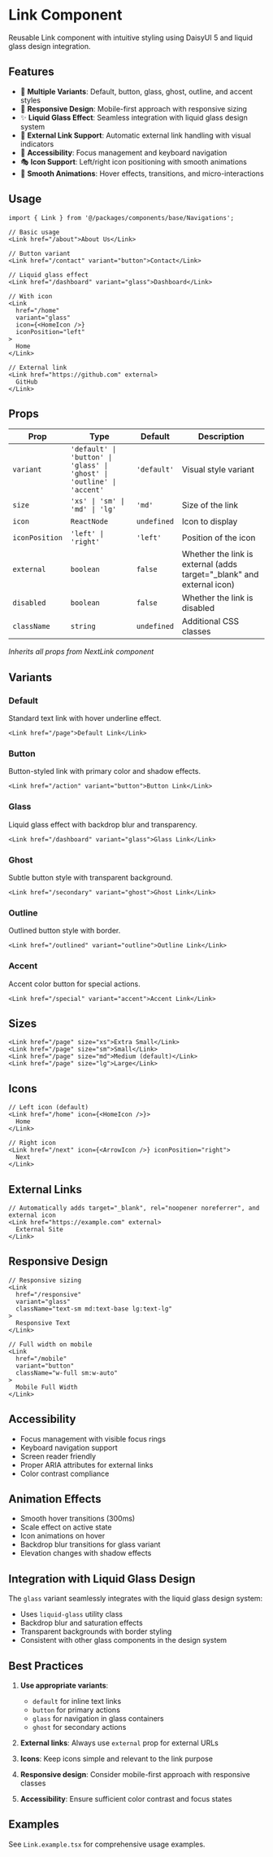 # Link Component

Reusable Link component with intuitive styling using DaisyUI 5 and liquid glass design integration.

## Features

- 🎨 **Multiple Variants**: Default, button, glass, ghost, outline, and accent styles
- 📱 **Responsive Design**: Mobile-first approach with responsive sizing
- ✨ **Liquid Glass Effect**: Seamless integration with liquid glass design system
- 🔗 **External Link Support**: Automatic external link handling with visual indicators
- 🎯 **Accessibility**: Focus management and keyboard navigation
- 🎭 **Icon Support**: Left/right icon positioning with smooth animations
- 🎪 **Smooth Animations**: Hover effects, transitions, and micro-interactions

## Usage

```tsx
import { Link } from '@/packages/components/base/Navigations';

// Basic usage
<Link href="/about">About Us</Link>

// Button variant
<Link href="/contact" variant="button">Contact</Link>

// Liquid glass effect
<Link href="/dashboard" variant="glass">Dashboard</Link>

// With icon
<Link 
  href="/home" 
  variant="glass"
  icon={<HomeIcon />}
  iconPosition="left"
>
  Home
</Link>

// External link
<Link href="https://github.com" external>
  GitHub
</Link>
```

## Props

| Prop | Type | Default | Description |
|------|------|---------|-------------|
| `variant` | `'default' \| 'button' \| 'glass' \| 'ghost' \| 'outline' \| 'accent'` | `'default'` | Visual style variant |
| `size` | `'xs' \| 'sm' \| 'md' \| 'lg'` | `'md'` | Size of the link |
| `icon` | `ReactNode` | `undefined` | Icon to display |
| `iconPosition` | `'left' \| 'right'` | `'left'` | Position of the icon |
| `external` | `boolean` | `false` | Whether the link is external (adds target="_blank" and external icon) |
| `disabled` | `boolean` | `false` | Whether the link is disabled |
| `className` | `string` | `undefined` | Additional CSS classes |

*Inherits all props from NextLink component*

## Variants

### Default
Standard text link with hover underline effect.

```tsx
<Link href="/page">Default Link</Link>
```

### Button
Button-styled link with primary color and shadow effects.

```tsx
<Link href="/action" variant="button">Button Link</Link>
```

### Glass
Liquid glass effect with backdrop blur and transparency.

```tsx
<Link href="/dashboard" variant="glass">Glass Link</Link>
```

### Ghost
Subtle button style with transparent background.

```tsx
<Link href="/secondary" variant="ghost">Ghost Link</Link>
```

### Outline
Outlined button style with border.

```tsx
<Link href="/outlined" variant="outline">Outline Link</Link>
```

### Accent
Accent color button for special actions.

```tsx
<Link href="/special" variant="accent">Accent Link</Link>
```

## Sizes

```tsx
<Link href="/page" size="xs">Extra Small</Link>
<Link href="/page" size="sm">Small</Link>
<Link href="/page" size="md">Medium (default)</Link>
<Link href="/page" size="lg">Large</Link>
```

## Icons

```tsx
// Left icon (default)
<Link href="/home" icon={<HomeIcon />}>
  Home
</Link>

// Right icon
<Link href="/next" icon={<ArrowIcon />} iconPosition="right">
  Next
</Link>
```

## External Links

```tsx
// Automatically adds target="_blank", rel="noopener noreferrer", and external icon
<Link href="https://example.com" external>
  External Site
</Link>
```

## Responsive Design

```tsx
// Responsive sizing
<Link 
  href="/responsive" 
  variant="glass"
  className="text-sm md:text-base lg:text-lg"
>
  Responsive Text
</Link>

// Full width on mobile
<Link 
  href="/mobile" 
  variant="button"
  className="w-full sm:w-auto"
>
  Mobile Full Width
</Link>
```

## Accessibility

- Focus management with visible focus rings
- Keyboard navigation support
- Screen reader friendly
- Proper ARIA attributes for external links
- Color contrast compliance

## Animation Effects

- Smooth hover transitions (300ms)
- Scale effect on active state
- Icon animations on hover
- Backdrop blur transitions for glass variant
- Elevation changes with shadow effects

## Integration with Liquid Glass Design

The `glass` variant seamlessly integrates with the liquid glass design system:

- Uses `liquid-glass` utility class
- Backdrop blur and saturation effects
- Transparent backgrounds with border styling
- Consistent with other glass components in the design system

## Best Practices

1. **Use appropriate variants**: 
   - `default` for inline text links
   - `button` for primary actions
   - `glass` for navigation in glass containers
   - `ghost` for secondary actions

2. **External links**: Always use `external` prop for external URLs

3. **Icons**: Keep icons simple and relevant to the link purpose

4. **Responsive design**: Consider mobile-first approach with responsive classes

5. **Accessibility**: Ensure sufficient color contrast and focus states

## Examples

See `Link.example.tsx` for comprehensive usage examples.